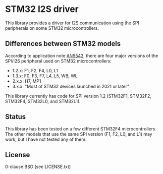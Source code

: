 # STM32 I2S driver

This library provides a driver for I2S communication using the SPI peripherals on some STM32 microcontrollers.

## Differences between STM32 models

According to application note [AN5543](https://www.st.com/resource/en/application_note/dm00725181-enhanced-methods-to-handle-spi-communication-on-stm32-devices-stmicroelectronics.pdf),
there are four major versions of the SPI/I2S peripheral used on STM32 microcontrollers:

* 1.2.x: F1, F2, F4, L0, L1
* 1.3.x: F0, F3, F7, L4, L5, WB, WL
* 2.x.x: H7, MP1
* 3.x.x: "Most of STM32 devices launched in 2021 or later"

This library currently has code for SPI version 1.2 (STM32F1, STM32F2, STM32F4, STM32L0, and STM32L1).

## Status

This library has been tested on a few different STM32F4 microcontrollers. The
other models that use the same SPI version (F1, F2, L0, and L1) may work,
but I have not tested any of them.

## License

0-clause BSD (see LICENSE.txt)
